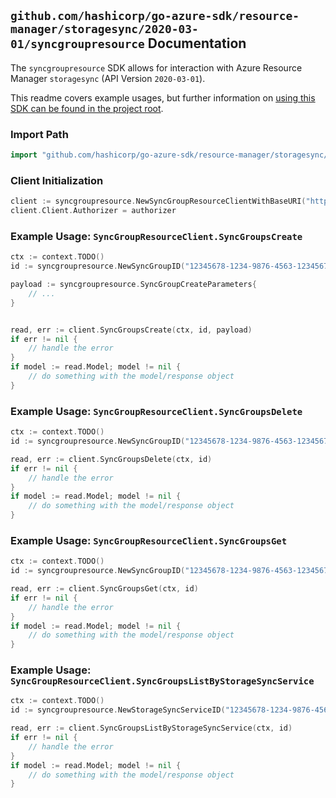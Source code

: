 
## `github.com/hashicorp/go-azure-sdk/resource-manager/storagesync/2020-03-01/syncgroupresource` Documentation

The `syncgroupresource` SDK allows for interaction with Azure Resource Manager `storagesync` (API Version `2020-03-01`).

This readme covers example usages, but further information on [using this SDK can be found in the project root](https://github.com/hashicorp/go-azure-sdk/tree/main/docs).

### Import Path

```go
import "github.com/hashicorp/go-azure-sdk/resource-manager/storagesync/2020-03-01/syncgroupresource"
```


### Client Initialization

```go
client := syncgroupresource.NewSyncGroupResourceClientWithBaseURI("https://management.azure.com")
client.Client.Authorizer = authorizer
```


### Example Usage: `SyncGroupResourceClient.SyncGroupsCreate`

```go
ctx := context.TODO()
id := syncgroupresource.NewSyncGroupID("12345678-1234-9876-4563-123456789012", "example-resource-group", "storageSyncServiceValue", "syncGroupValue")

payload := syncgroupresource.SyncGroupCreateParameters{
	// ...
}


read, err := client.SyncGroupsCreate(ctx, id, payload)
if err != nil {
	// handle the error
}
if model := read.Model; model != nil {
	// do something with the model/response object
}
```


### Example Usage: `SyncGroupResourceClient.SyncGroupsDelete`

```go
ctx := context.TODO()
id := syncgroupresource.NewSyncGroupID("12345678-1234-9876-4563-123456789012", "example-resource-group", "storageSyncServiceValue", "syncGroupValue")

read, err := client.SyncGroupsDelete(ctx, id)
if err != nil {
	// handle the error
}
if model := read.Model; model != nil {
	// do something with the model/response object
}
```


### Example Usage: `SyncGroupResourceClient.SyncGroupsGet`

```go
ctx := context.TODO()
id := syncgroupresource.NewSyncGroupID("12345678-1234-9876-4563-123456789012", "example-resource-group", "storageSyncServiceValue", "syncGroupValue")

read, err := client.SyncGroupsGet(ctx, id)
if err != nil {
	// handle the error
}
if model := read.Model; model != nil {
	// do something with the model/response object
}
```


### Example Usage: `SyncGroupResourceClient.SyncGroupsListByStorageSyncService`

```go
ctx := context.TODO()
id := syncgroupresource.NewStorageSyncServiceID("12345678-1234-9876-4563-123456789012", "example-resource-group", "storageSyncServiceValue")

read, err := client.SyncGroupsListByStorageSyncService(ctx, id)
if err != nil {
	// handle the error
}
if model := read.Model; model != nil {
	// do something with the model/response object
}
```
